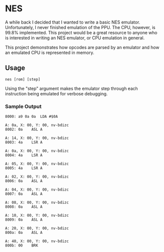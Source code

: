 # NES

A while back I decided that I wanted to write a basic NES emulator. Unfortunately, I never finished emulation of the PPU. The CPU, however, is 99.8% implemented. This project would be a great resource to anyone who is interested in writing an NES emulator, or CPU emulation in general.

This project demonstrates how opcodes are parsed by an emulator and how an emulated CPU is represented in memory.

## Usage

`nes [rom] [step]`

Using the "step" argument makes the emulator step through each instruction being emulated for verbose debugging.

### Sample Output

```
8000: a9 0a 0a	LDA #$0A

A: 0a, X: 00, Y: 00, nv-bdizc
8002: 0a	ASL A

A: 14, X: 00, Y: 00, nv-bdizc
8003: 4a	LSR A

A: 0a, X: 00, Y: 00, nv-bdizc
8004: 4a	LSR A

A: 05, X: 00, Y: 00, nv-bdizc
8005: 4a	LSR A

A: 02, X: 00, Y: 00, nv-bdizc
8006: 0a	ASL A

A: 04, X: 00, Y: 00, nv-bdizc
8007: 0a	ASL A

A: 08, X: 00, Y: 00, nv-bdizc
8008: 0a	ASL A

A: 10, X: 00, Y: 00, nv-bdizc
8009: 0a	ASL A

A: 20, X: 00, Y: 00, nv-bdizc
800a: 0a	ASL A

A: 40, X: 00, Y: 00, nv-bdizc
800b: 00	BRK
```
